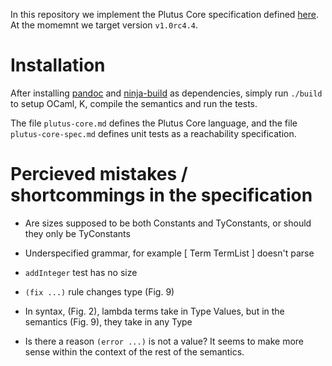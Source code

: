 In this repository we implement the Plutus Core specification defined [here][spec].
At the momemnt we target version `v1.0rc4.4`.

Installation
============

After installing [pandoc] and [ninja-build] as dependencies, simply run `./build`
to setup OCaml, K, compile the semantics and run the tests. 

The file `plutus-core.md` defines the Plutus Core language, and the file
`plutus-core-spec.md` defines unit tests as a reachability specification.

[spec]:        https://github.com/psygnisfive/Plutus-Core-Spec
[pandoc]:      https://pandoc.org
[ninja-build]: https://ninja-build.org

Percieved mistakes / shortcommings in the specification
=======================================================

- Are sizes supposed to be both Constants and TyConstants, or should they only be TyConstants

- Underspecified grammar, for example [ Term TermList ] doesn't parse
- `addInteger` test has no size
- `(fix ...)` rule changes type (Fig. 9)
- In syntax, (Fig. 2), lambda terms take in Type Values, but in the semantics (Fig. 9), they take in any Type

- Is there a reason `(error ...)` is not a value? It seems to make more sense within the context of the rest of the semantics.
